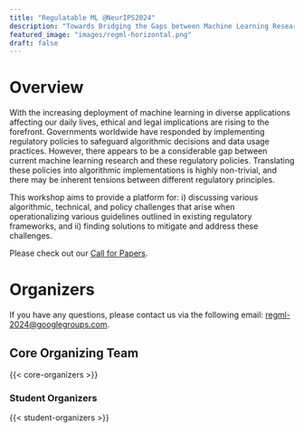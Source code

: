 ```yaml
---
title: "Regulatable ML @NeurIPS2024"
description: "Towards Bridging the Gaps between Machine Learning Research and Regulations"
featured_image: "images/regml-horizontal.png"
draft: false
---
```



# Overview

With the increasing deployment of machine learning in diverse applications affecting our daily lives, ethical and legal implications are rising to the forefront. Governments worldwide have responded by implementing regulatory policies to safeguard algorithmic decisions and data usage practices. However, there appears to be a considerable gap between current machine learning research and these regulatory policies. Translating these policies into algorithmic implementations is highly non-trivial, and there may be inherent tensions between different regulatory principles.

This workshop aims to provide a platform for: i) discussing various algorithmic, technical, and policy challenges that arise when operationalizing various guidelines outlined in existing regulatory frameworks, and ii) finding solutions to mitigate and address these challenges. 

Please check out our [Call for Papers](/cfp/).

# Organizers

If you have any questions, please contact us via the following email: [regml-2024@googlegroups.com](mailto:regml-2024@googlegroups.com).

## Core Organizing Team

{{< core-organizers >}}

### Student Organizers

{{< student-organizers >}}

